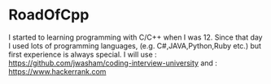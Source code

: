 # RoadOfCpp
I started to learning programming with C/C++ when I was 12.
Since that day I used lots of programming languages, (e.g. C#,JAVA,Python,Ruby etc.) but first experience is always special.
I will use : https://github.com/jwasham/coding-interview-university
and : https://www.hackerrank.com
